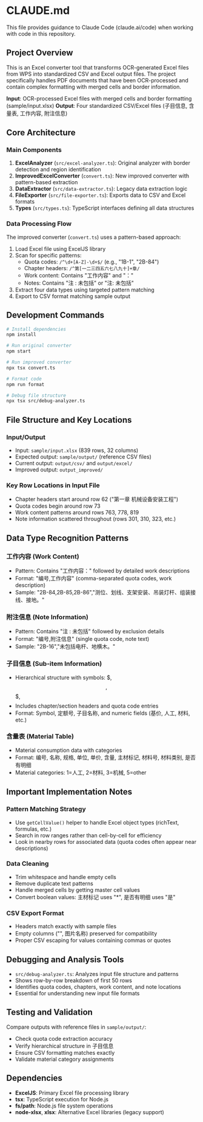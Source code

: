 # CLAUDE.md

This file provides guidance to Claude Code (claude.ai/code) when working with code in this repository.

## Project Overview

This is an Excel converter tool that transforms OCR-generated Excel files from WPS into standardized CSV and Excel output files. The project specifically handles PDF documents that have been OCR-processed and contain complex formatting with merged cells and border information.

**Input**: OCR-processed Excel files with merged cells and border formatting (sample/input.xlsx)
**Output**: Four standardized CSV/Excel files (子目信息, 含量表, 工作内容, 附注信息)

## Core Architecture

### Main Components

1. **ExcelAnalyzer** (`src/excel-analyzer.ts`): Original analyzer with border detection and region identification
2. **ImprovedExcelConverter** (`convert.ts`): New improved converter with pattern-based extraction
3. **DataExtractor** (`src/data-extractor.ts`): Legacy data extraction logic
4. **FileExporter** (`src/file-exporter.ts`): Exports data to CSV and Excel formats
5. **Types** (`src/types.ts`): TypeScript interfaces defining all data structures

### Data Processing Flow

The improved converter (`convert.ts`) uses a pattern-based approach:

1. Load Excel file using ExcelJS library
2. Scan for specific patterns:
   - Quota codes: `/^\d+[A-Z]-\d+$/` (e.g., "1B-1", "2B-84")
   - Chapter headers: `/^第[一二三四五六七八九十]+章/`
   - Work content: Contains "工作内容" and "："
   - Notes: Contains "注 : 未包括" or "注: 未包括"
3. Extract four data types using targeted pattern matching
4. Export to CSV format matching sample output

## Development Commands

```bash
# Install dependencies
npm install

# Run original converter
npm start

# Run improved converter  
npx tsx convert.ts

# Format code
npm run format

# Debug file structure
npx tsx src/debug-analyzer.ts
```

## File Structure and Key Locations

### Input/Output
- Input: `sample/input.xlsx` (839 rows, 32 columns)
- Expected output: `sample/output/` (reference CSV files)
- Current output: `output/csv/` and `output/excel/`
- Improved output: `output_improved/`

### Key Row Locations in Input File
- Chapter headers start around row 62 ("第一章 机械设备安装工程")
- Quota codes begin around row 73
- Work content patterns around rows 763, 778, 819
- Note information scattered throughout (rows 301, 310, 323, etc.)

## Data Type Recognition Patterns

### 工作内容 (Work Content)
- Pattern: Contains "工作内容：" followed by detailed work descriptions
- Format: "编号,工作内容" (comma-separated quota codes, work description)
- Sample: "2B-84,2B-85,2B-86","测位、划线、支架安装、吊装灯杆、组装接线、接地。"

### 附注信息 (Note Information)  
- Pattern: Contains "注 : 未包括" followed by exclusion details
- Format: "编号,附注信息" (single quota code, note text)
- Sample: "2B-16","未包括电杆、地横木。"

### 子目信息 (Sub-item Information)
- Hierarchical structure with symbols: $, $$, $$$, $$$$
- Includes chapter/section headers and quota code entries
- Format: Symbol, 定额号, 子目名称, and numeric fields (基价, 人工, 材料, etc.)

### 含量表 (Material Table)
- Material consumption data with categories
- Format: 编号, 名称, 规格, 单位, 单价, 含量, 主材标记, 材料号, 材料类别, 是否有明细
- Material categories: 1=人工, 2=材料, 3=机械, 5=other

## Important Implementation Notes

### Pattern Matching Strategy
- Use `getCellValue()` helper to handle Excel object types (richText, formulas, etc.)
- Search in row ranges rather than cell-by-cell for efficiency
- Look in nearby rows for associated data (quota codes often appear near descriptions)

### Data Cleaning
- Trim whitespace and handle empty cells
- Remove duplicate text patterns
- Handle merged cells by getting master cell values
- Convert boolean values: 主材标记 uses "*", 是否有明细 uses "是"

### CSV Export Format
- Headers match exactly with sample files
- Empty columns ("", 图片名称) preserved for compatibility
- Proper CSV escaping for values containing commas or quotes

## Debugging and Analysis Tools

- `src/debug-analyzer.ts`: Analyzes input file structure and patterns
- Shows row-by-row breakdown of first 50 rows
- Identifies quota codes, chapters, work content, and note locations
- Essential for understanding new input file formats

## Testing and Validation

Compare outputs with reference files in `sample/output/`:
- Check quota code extraction accuracy
- Verify hierarchical structure in 子目信息
- Ensure CSV formatting matches exactly
- Validate material category assignments

## Dependencies

- **ExcelJS**: Primary Excel file processing library
- **tsx**: TypeScript execution for Node.js
- **fs/path**: Node.js file system operations
- **node-xlsx**, **xlsx**: Alternative Excel libraries (legacy support)